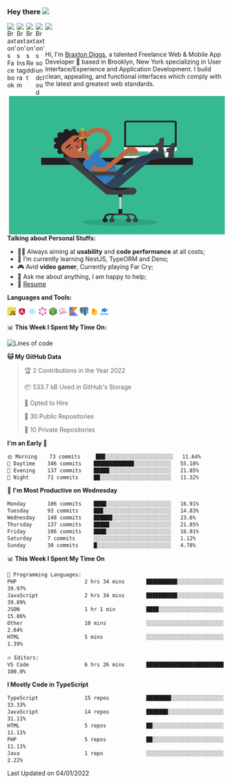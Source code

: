### Hey there <img src="https://media.giphy.com/media/hvRJCLFzcasrR4ia7z/giphy.gif" width="25px">
<a href="https://www.facebook.com/BiggDiggz">
  <img align="left" alt="Braxton's Facebook" width="22px" src="https://cdn.jsdelivr.net/npm/simple-icons@v3/icons/facebook.svg" />
</a>
<a href="http://instagram.com/biggdiggz">
  <img align="left" alt="Braxton's Instagram" width="22px" src="https://cdn.jsdelivr.net/npm/simple-icons@v3/icons/instagram.svg" />
</a>
<a href="https://reddit.com/user/BiggDiggz/">
  <img align="left" alt="Braxton's Reddit" width="22px" src="https://cdn.jsdelivr.net/npm/simple-icons@v3/icons/reddit.svg" />
</a>
<a href="https://soundcloud.com/braxton-diggs">
  <img align="left" alt="Braxton's soundcloud" width="22px" src="https://cdn.jsdelivr.net/npm/simple-icons@v3/icons/soundcloud.svg" />
</a>

![](https://visitor-badge.glitch.me/badge?page_id=braxtondiggs.braxtondiggs)

<br />

Hi, I'm [Braxton Diggs](https://braxtondiggs.com/), a talented Freelance Web & Mobile App Developer 🚀 based in Brooklyn, New York specializing in User Interface/Experience and Application Development. I build clean, appealing, and functional interfaces which comply with the latest and greatest web standards.

  <img align="right" alt="GIF" src="https://github.com/braxtondiggs/braxtondiggs/blob/master/coder.gif?raw=true" width="500" height="320" />
  
**Talking about Personal Stuffs:**

- 🧑‍💻 Always aiming at **usability** and **code performance** at all costs;
- 🌱 I’m currently learning NestJS, TypeORM and Deno;
- 🎮 Avid **video gamer**, Currently playing Far Cry;
- 💬 Ask me about anything, I am happy to help;
- 📝 [Resume](https://braxtondiggs.com/assets/resume/braxton-diggs.pdf)

**Languages and Tools:**  

<code><img height="20" src="https://raw.githubusercontent.com/github/explore/80688e429a7d4ef2fca1e82350fe8e3517d3494d/topics/javascript/javascript.png"></code>
<code><img height="20" src="https://raw.githubusercontent.com/github/explore/80688e429a7d4ef2fca1e82350fe8e3517d3494d/topics/angular/angular.png"></code>
<code><img height="20" src="https://raw.githubusercontent.com/github/explore/80688e429a7d4ef2fca1e82350fe8e3517d3494d/topics/react/react.png"></code>
<code><img height="20" src="https://raw.githubusercontent.com/github/explore/5c058a388828bb5fde0bcafd4bc867b5bb3f26f3/topics/graphql/graphql.png"></code>
<code><img height="20" src="https://raw.githubusercontent.com/github/explore/80688e429a7d4ef2fca1e82350fe8e3517d3494d/topics/nodejs/nodejs.png"></code>
<code><img height="20" src="https://raw.githubusercontent.com/github/explore/80688e429a7d4ef2fca1e82350fe8e3517d3494d/topics/sass/sass.png"></code>
<code><img height="20" src="https://raw.githubusercontent.com/github/explore/80688e429a7d4ef2fca1e82350fe8e3517d3494d/topics/kotlin/kotlin.png"></code>
<code><img height="20" src="https://raw.githubusercontent.com/github/explore/80688e429a7d4ef2fca1e82350fe8e3517d3494d/topics/postgresql/postgresql.png"></code>
<code><img height="20" src="https://raw.githubusercontent.com/github/explore/80688e429a7d4ef2fca1e82350fe8e3517d3494d/topics/firebase/firebase.png"></code>
<code><img height="20" src="https://raw.githubusercontent.com/github/explore/80688e429a7d4ef2fca1e82350fe8e3517d3494d/topics/docker/docker.png"></code>

📊 **This Week I Spent My Time On:**
<!--START_SECTION:waka-->
![Lines of code](https://img.shields.io/badge/From%20Hello%20World%20I%27ve%20Written-1%20Million%20lines%20of%20code-blue)

**🐱 My GitHub Data** 

> 🏆 2 Contributions in the Year 2022
 > 
> 📦 533.7 kB Used in GitHub's Storage 
 > 
> 💼 Opted to Hire
 > 
> 📜 30 Public Repositories 
 > 
> 🔑 10 Private Repositories  
 > 
**I'm an Early 🐤** 

```text
🌞 Morning    73 commits     ███░░░░░░░░░░░░░░░░░░░░░░   11.64% 
🌆 Daytime    346 commits    █████████████░░░░░░░░░░░░   55.18% 
🌃 Evening    137 commits    █████░░░░░░░░░░░░░░░░░░░░   21.85% 
🌙 Night      71 commits     ██░░░░░░░░░░░░░░░░░░░░░░░   11.32%

```
📅 **I'm Most Productive on Wednesday** 

```text
Monday       106 commits    ████░░░░░░░░░░░░░░░░░░░░░   16.91% 
Tuesday      93 commits     ███░░░░░░░░░░░░░░░░░░░░░░   14.83% 
Wednesday    148 commits    ██████░░░░░░░░░░░░░░░░░░░   23.6% 
Thursday     137 commits    █████░░░░░░░░░░░░░░░░░░░░   21.85% 
Friday       106 commits    ████░░░░░░░░░░░░░░░░░░░░░   16.91% 
Saturday     7 commits      ░░░░░░░░░░░░░░░░░░░░░░░░░   1.12% 
Sunday       30 commits     █░░░░░░░░░░░░░░░░░░░░░░░░   4.78%

```


📊 **This Week I Spent My Time On** 

```text
💬 Programming Languages: 
PHP                      2 hrs 34 mins       ██████████░░░░░░░░░░░░░░░   39.97% 
JavaScript               2 hrs 34 mins       ██████████░░░░░░░░░░░░░░░   39.89% 
JSON                     1 hr 1 min          ████░░░░░░░░░░░░░░░░░░░░░   15.86% 
Other                    10 mins             ░░░░░░░░░░░░░░░░░░░░░░░░░   2.64% 
HTML                     5 mins              ░░░░░░░░░░░░░░░░░░░░░░░░░   1.39%

🔥 Editors: 
VS Code                  6 hrs 26 mins       █████████████████████████   100.0%

```

**I Mostly Code in TypeScript** 

```text
TypeScript               15 repos            ████████░░░░░░░░░░░░░░░░░   33.33% 
JavaScript               14 repos            ███████░░░░░░░░░░░░░░░░░░   31.11% 
HTML                     5 repos             ██░░░░░░░░░░░░░░░░░░░░░░░   11.11% 
PHP                      5 repos             ██░░░░░░░░░░░░░░░░░░░░░░░   11.11% 
Java                     1 repo              ░░░░░░░░░░░░░░░░░░░░░░░░░   2.22%

```



 Last Updated on 04/01/2022
<!--END_SECTION:waka-->
